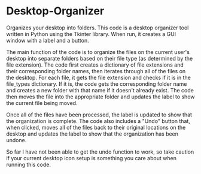 # Desktop-Organizer
Organizes your desktop into folders.
This code is a desktop organizer tool written in Python using the Tkinter library. When run, it creates a GUI window with a label and a button.

The main function of the code is to organize the files on the current user's desktop into separate folders based on their file type (as determined by the file extension). The code first creates a dictionary of file extensions and their corresponding folder names, then iterates through all of the files on the desktop. For each file, it gets the file extension and checks if it is in the file_types dictionary. If it is, the code gets the corresponding folder name and creates a new folder with that name if it doesn't already exist. The code then moves the file into the appropriate folder and updates the label to show the current file being moved.

Once all of the files have been processed, the label is updated to show that the organization is complete. The code also includes a "Undo" button that, when clicked, moves all of the files back to their original locations on the desktop and updates the label to show that the organization has been undone.

So far I have not been able to get the undo function to work, so take caution if your current desktop icon setup is something you care about when running this code.
